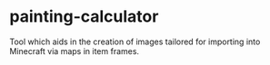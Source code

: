 # painting-calculator
Tool which aids in the creation of images tailored for importing into Minecraft via maps in item frames.
